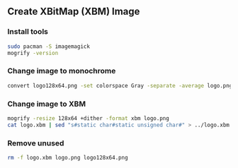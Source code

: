 ## Create XBitMap (XBM) Image

### Install tools

```sh
sudo pacman -S imagemagick
mogrify -version
```

### Change image to monochrome

```sh
convert logo128x64.png -set colorspace Gray -separate -average logo.png
```

### Change image to XBM

```sh
mogrify -resize 128x64 +dither -format xbm logo.png
cat logo.xbm | sed "s#static char#static unsigned char#" > ../logo.xbm
```

### Remove unused

```sh
rm -f logo.xbm logo.png logo128x64.png
```
